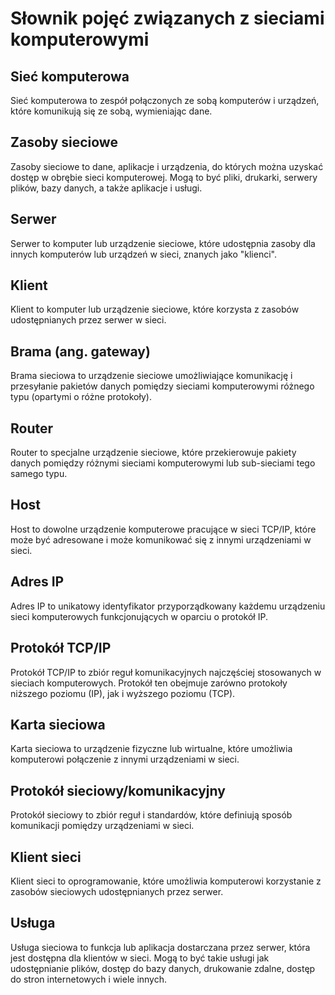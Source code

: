 # Słownik pojęć związanych z sieciami komputerowymi

## Sieć komputerowa

Sieć komputerowa to zespół połączonych ze sobą komputerów i urządzeń, które komunikują się ze sobą, wymieniając dane.

## Zasoby sieciowe

Zasoby sieciowe to dane, aplikacje i urządzenia, do których można uzyskać dostęp w obrębie sieci komputerowej. Mogą to być pliki, drukarki, serwery plików, bazy danych, a także aplikacje i usługi.

## Serwer

Serwer to komputer lub urządzenie sieciowe, które udostępnia zasoby dla innych komputerów lub urządzeń w sieci, znanych jako "klienci".

## Klient

Klient to komputer lub urządzenie sieciowe, które korzysta z zasobów udostępnianych przez serwer w sieci.

## Brama (ang. gateway)

Brama sieciowa to urządzenie sieciowe umożliwiające komunikację i przesyłanie pakietów danych pomiędzy sieciami komputerowymi różnego typu (opartymi o różne protokoły).

## Router

Router to specjalne urządzenie sieciowe, które przekierowuje pakiety danych pomiędzy różnymi sieciami komputerowymi lub sub-sieciami tego samego typu.

## Host

Host to dowolne urządzenie komputerowe pracujące w sieci TCP/IP, które może być adresowane i może komunikować się z innymi urządzeniami w sieci.

## Adres IP

Adres IP to unikatowy identyfikator przyporządkowany każdemu urządzeniu sieci komputerowych funkcjonujących w oparciu o protokół IP.

## Protokół TCP/IP

Protokół TCP/IP to zbiór reguł komunikacyjnych najczęściej stosowanych w sieciach komputerowych. Protokół ten obejmuje zarówno protokoły niższego poziomu (IP), jak i wyższego poziomu (TCP).

## Karta sieciowa

Karta sieciowa to urządzenie fizyczne lub wirtualne, które umożliwia komputerowi połączenie z innymi urządzeniami w sieci.

## Protokół sieciowy/komunikacyjny

Protokół sieciowy to zbiór reguł i standardów, które definiują sposób komunikacji pomiędzy urządzeniami w sieci.

## Klient sieci

Klient sieci to oprogramowanie, które umożliwia komputerowi korzystanie z zasobów sieciowych udostępnianych przez serwer.

## Usługa

Usługa sieciowa to funkcja lub aplikacja dostarczana przez serwer, która jest dostępna dla klientów w sieci. Mogą to być takie usługi jak udostępnianie plików, dostęp do bazy danych, drukowanie zdalne, dostęp do stron internetowych i wiele innych.
